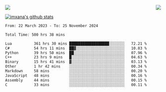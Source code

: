 <p>
  <a href="https://count.getloli.com/"><img src="https://count.getloli.com/get/@xana.readme?theme=moebooru-h"></a>
  <img src="https://weather-icon.journeyad.repl.co/@hangzhou?v=1" align="right">
</p>


<a href="https://github.com/imxana"><img align="center" src="https://github-readme-stats.vercel.app/api?username=imxana&show_icons=true&include_all_commits=true&hide_border=tru&custom_title=imxana%27s%20Github%20Stats" alt="imxana's github stats" /></a> 

<!--START_SECTION:waka-->

```txt
From: 22 March 2023 - To: 25 November 2024

Total Time: 500 hrs 38 mins

Lua          361 hrs 30 mins ██████████████████░░░░░░░   72.21 %
C#           54 hrs 11 mins  ██▓░░░░░░░░░░░░░░░░░░░░░░   10.83 %
Python       39 hrs 50 mins  ██░░░░░░░░░░░░░░░░░░░░░░░   07.96 %
C++          23 hrs 9 mins   █░░░░░░░░░░░░░░░░░░░░░░░░   04.63 %
Binary       15 hrs 41 mins  ▓░░░░░░░░░░░░░░░░░░░░░░░░   03.13 %
Other        1 hr 42 mins    ░░░░░░░░░░░░░░░░░░░░░░░░░   00.34 %
Markdown     58 mins         ░░░░░░░░░░░░░░░░░░░░░░░░░   00.20 %
JavaScript   48 mins         ░░░░░░░░░░░░░░░░░░░░░░░░░   00.16 %
Assembly     44 mins         ░░░░░░░░░░░░░░░░░░░░░░░░░   00.15 %
C            33 mins         ░░░░░░░░░░░░░░░░░░░░░░░░░   00.11 %
```

<!--END_SECTION:waka-->
